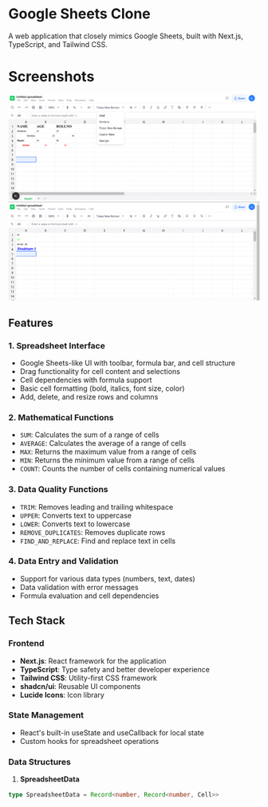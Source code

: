 # Google Sheets Clone

A web application that closely mimics Google Sheets, built with Next.js, TypeScript, and Tailwind CSS.

# Screenshots
![Image1](image.png)
![Image2](image-1.png)

## Features

### 1. Spreadsheet Interface
- Google Sheets-like UI with toolbar, formula bar, and cell structure
- Drag functionality for cell content and selections
- Cell dependencies with formula support
- Basic cell formatting (bold, italics, font size, color)
- Add, delete, and resize rows and columns

### 2. Mathematical Functions
- `SUM`: Calculates the sum of a range of cells
- `AVERAGE`: Calculates the average of a range of cells
- `MAX`: Returns the maximum value from a range of cells
- `MIN`: Returns the minimum value from a range of cells
- `COUNT`: Counts the number of cells containing numerical values

### 3. Data Quality Functions
- `TRIM`: Removes leading and trailing whitespace
- `UPPER`: Converts text to uppercase
- `LOWER`: Converts text to lowercase
- `REMOVE_DUPLICATES`: Removes duplicate rows
- `FIND_AND_REPLACE`: Find and replace text in cells

### 4. Data Entry and Validation
- Support for various data types (numbers, text, dates)
- Data validation with error messages
- Formula evaluation and cell dependencies

## Tech Stack

### Frontend
- **Next.js**: React framework for the application
- **TypeScript**: Type safety and better developer experience
- **Tailwind CSS**: Utility-first CSS framework
- **shadcn/ui**: Reusable UI components
- **Lucide Icons**: Icon library

### State Management
- React's built-in useState and useCallback for local state
- Custom hooks for spreadsheet operations

### Data Structures

1. **SpreadsheetData**
```typescript
type SpreadsheetData = Record<number, Record<number, Cell>>

